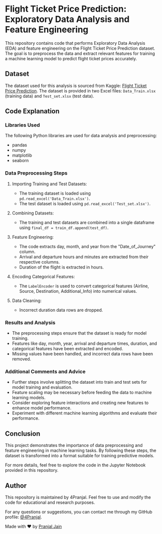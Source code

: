 # Flight Ticket Price Prediction: Exploratory Data Analysis and Feature Engineering

This repository contains code that performs Exploratory Data Analysis (EDA) and feature engineering on the Flight Ticket Price Prediction dataset. The goal is to preprocess the data and extract relevant features for training a machine learning model to predict flight ticket prices accurately.

## Dataset

The dataset used for this analysis is sourced from Kaggle: [Flight Ticket Price Prediction](https://www.kaggle.com/nikhilmittal/flight-fare-prediction-mh/). The dataset is provided in two Excel files: `Data_Train.xlsx` (training data) and `Test_set.xlsx` (test data).

## Code Explanation

### Libraries Used

The following Python libraries are used for data analysis and preprocessing:

- pandas
- numpy
- matplotlib
- seaborn

### Data Preprocessing Steps

1. Importing Training and Test Datasets:
   - The training dataset is loaded using `pd.read_excel('Data_Train.xlsx')`.
   - The test dataset is loaded using `pd.read_excel('Test_set.xlsx')`.

2. Combining Datasets:
   - The training and test datasets are combined into a single dataframe using `final_df = train_df.append(test_df)`.

3. Feature Engineering:
   - The code extracts day, month, and year from the "Date_of_Journey" column.
   - Arrival and departure hours and minutes are extracted from their respective columns.
   - Duration of the flight is extracted in hours.
   
4. Encoding Categorical Features:
   - The `LabelEncoder` is used to convert categorical features (Airline, Source, Destination, Additional_Info) into numerical values.

5. Data Cleaning:
   - Incorrect duration data rows are dropped.
   
### Results and Analysis

- The preprocessing steps ensure that the dataset is ready for model training.
- Features like day, month, year, arrival and departure times, duration, and categorical features have been extracted and encoded.
- Missing values have been handled, and incorrect data rows have been removed.

### Additional Comments and Advice

- Further steps involve splitting the dataset into train and test sets for model training and evaluation.
- Feature scaling may be necessary before feeding the data to machine learning models.
- Consider exploring feature interactions and creating new features to enhance model performance.
- Experiment with different machine learning algorithms and evaluate their performance.

## Conclusion

This project demonstrates the importance of data preprocessing and feature engineering in machine learning tasks. By following these steps, the dataset is transformed into a format suitable for training predictive models.

For more details, feel free to explore the code in the Jupyter Notebook provided in this repository.

## Author

This repository is maintained by 4Pranjal. Feel free to use and modify the code for educational and research purposes.

For any questions or suggestions, you can contact me through my GitHub profile: [@4Pranjal](https://github.com/4Pranjal).

Made with ❤️ by [Pranjal Jain](https://github.com/4Pranjal)
